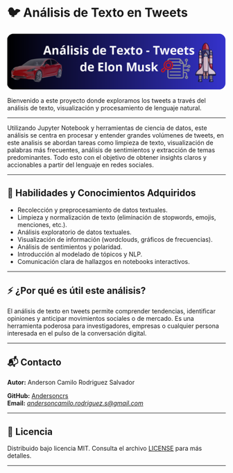 # 🐦 Análisis de Texto en Tweets
![](https://raw.githubusercontent.com/Andersoncrs/Analisis-De-texto-Tweets/refs/heads/main/banner_text_mining.png)

Bienvenido a este proyecto donde exploramos los tweets a través del análisis de texto, visualización y procesamiento de lenguaje natural.

---

Utilizando Jupyter Notebook y herramientas de ciencia de datos, este análisis se centra en procesar y entender grandes volúmenes de tweets, en este analisis se abordan tareas como limpieza de texto, visualización de palabras más frecuentes, análisis de sentimientos y extracción de temas predominantes. Todo esto con el objetivo de obtener insights claros y accionables a partir del lenguaje en redes sociales.

---

## 🧠 Habilidades y Conocimientos Adquiridos

- Recolección y preprocesamiento de datos textuales.
- Limpieza y normalización de texto (eliminación de stopwords, emojis, menciones, etc.).
- Análisis exploratorio de datos textuales.
- Visualización de información (wordclouds, gráficos de frecuencias).
- Análisis de sentimientos y polaridad.
- Introducción al modelado de tópicos y NLP.
- Comunicación clara de hallazgos en notebooks interactivos.

---


## ⚡ ¿Por qué es útil este análisis?

El análisis de texto en tweets permite comprender tendencias, identificar opiniones y anticipar movimientos sociales o de mercado. Es una herramienta poderosa para investigadores, empresas o cualquier persona interesada en el pulso de la conversación digital.

---

## 📬 Contacto
  
**Autor:** Anderson Camilo Rodriguez Salvador

**GitHub:** [Andersoncrs](https://github.com/Andersoncrs)  
**Email:** *andersoncamilo.rodriguez.s@gmail.com*

---

## 📄 Licencia

Distribuido bajo licencia MIT. Consulta el archivo [LICENSE](LICENSE) para más detalles.

---
